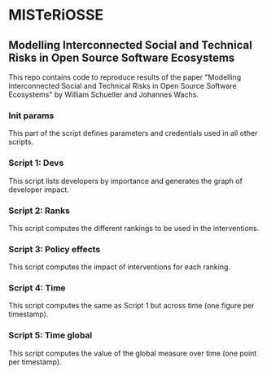 # MISTeRiOSSE
## Modelling Interconnected Social and Technical Risks in Open Source Software Ecosystems

This repo contains code to reproduce results of the paper "Modelling Interconnected Social and Technical Risks in Open Source Software Ecosystems" by William Schueller and Johannes Wachs.


### Init params

This part of the script defines parameters and credentials used in all other scripts.

### Script 1: Devs

This script lists developers by importance and generates the graph of developer impact.


### Script 2: Ranks

This script computes the different rankings to be used in the interventions.

### Script 3: Policy effects

This script computes the impact of interventions for each ranking.

### Script 4: Time

This script computes the same as Script 1 but across time (one figure per timestamp).

### Script 5: Time global

This script computes the value of the global measure over time (one point per timestamp).
